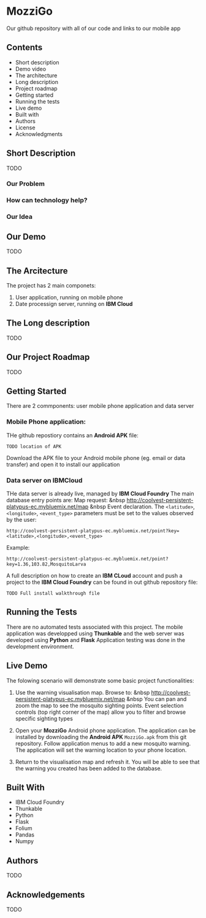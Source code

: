 # MozziGo
Our github repository with all of our code and links to our mobile app
## Contents
- Short description
- Demo video
- The architecture
- Long description
- Project roadmap
- Getting started
- Running the tests
- Live demo
- Built with
- Authors
- License
- Acknowledgments
## Short Description
TODO
### Our Problem
### How can technology help?
### Our Idea
## Our Demo
TODO
## The Arcitecture
The project has 2 main componets:
1. User application, running on mobile phone
2. Date processign server, running on **IBM Cloud**
## The Long description
TODO
## Our Project Roadmap
TODO
## Getting Started
There are 2 commponents: user mobile phone application and data server
### Mobile Phone application:
THe github repostiory contains an **Android APK** file:
```
TODO location of APK
```
Download the APK file to your Android mobile phone (eg. email or data transfer) and open it to install our application
### Data server on IBMCloud
THe data server is already live, managed by **IBM Cloud Foundry**
The main database entry points are:
Map request:
&nbsp
http://coolvest-persistent-platypus-ec.mybluemix.net/map
&nbsp
Event declaration. The `<latitude>`, `<longitude>`, `<event_type>` parameters must be set to the values observed by the user:
```
http://coolvest-persistent-platypus-ec.mybluemix.net/point?key=<latitude>,<longitude>,<event_type>
```
Example:
```
http://coolvest-persistent-platypus-ec.mybluemix.net/point?key=1.36,103.82,MosquitoLarva
```
A full description on how to create an **IBM CLoud** account and push a project to the **IBM Cloud Foundry** can be found in out github repository file:
```
TODO Full install walkthrough file
```
## Running the Tests
There are no automated tests associated with this project.
The mobile application was developped using **Thunkable** and the web server was developed using **Python** and **Flask**
Application testing was done in the development environment.

## Live Demo
The folowing scenario will demonstrate some basic project functionalities:
1. Use the warning visualisation map. Browse to: &nbsp
http://coolvest-persistent-platypus-ec.mybluemix.net/map
&nbsp
You can pan and zoom the map to see the mosquito sighting points.
Event selection controls (top right corner of the map) allow you to filter and browse specific sighting types

2. Open your **MozziGo** Android phone application.
The application can be installed by downloading the **Android APK** `MozziGo.apk` from this git repository.
Follow application menus to add a new mosquito warning. The application will set the warning location to your phone location.

3. Return to the visualisation map and refresh it. You will be able to see that the warning you created has been added to the database. 
## Built With
- IBM Cloud Foundry
- Thunkable
- Python
- Flask
- Folium
- Pandas
- Numpy
## Authors
TODO
## Acknowledgements
TODO
